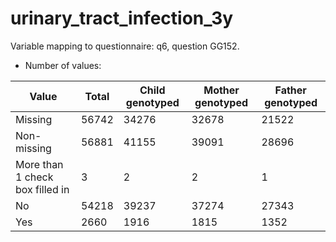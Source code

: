 # urinary_tract_infection_3y
Variable mapping to questionnaire: q6, question GG152.
- Number of values:

| Value | Total | Child genotyped | Mother genotyped | Father genotyped |
| ----- | ----- | --------------- | ---------------- | ---------------- |
| Missing | 56742 | 34276 | 32678 | 21522 |
| Non-missing | 56881 | 41155 | 39091 | 28696 |
| More than 1 check box filled in | 3 | 2 | 2 |1 |
| No | 54218 | 39237 | 37274 |27343 |
| Yes | 2660 | 1916 | 1815 |1352 |




